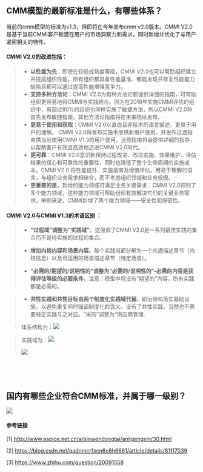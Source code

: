 ## CMM模型的最新标准是什么，有哪些体系？

当前的cmm模型的标准为v1.3，但即将在今年发布cmm v2.0版本。CMMI V2.0是基于当前CMMI客户和潜在用户的市场洞察力和需求，同时新增并优化了与用户紧密相关的特性。      

#### CMMI V2.0的改进包括：

> * **以性能为先**：即使在较低成熟度等级，CMMI V2.0也可以帮助组织建立并提高组织性能。所有组织都具备性能基准、都能发现并修复性能能力缺陷且都可以通过提高性能增强竞争力。 
> * **支持多种方法论**：CMMI V2.0为每种方法论都提供详细的指南，可帮助组织更容易地将CMMI与实践结合。因为在2016年实施CMMI评估的组织中，有超过80%的组织也同样实施了敏捷方法，所以CMMI V2.0将首先发布敏捷指南。其他方法论指南将在未来陆续发布。 · 
> * **更易于使用和获取**：CMMI V2.0以直白且非技术的语言描述，更易于用户的理解。 CMMI V2.0将发布实施手册供新用户使用，并发布过渡指南供当前使用CMMI V1.3的用户使用。这些指南将会提供详细的指导，以帮助客户有效且高效地迈进CMMI V2.0时代。 · 
> * **更可靠**：CMMI V2.0意识到保持过程改进、改进实施、效果维护、评估结果的信心和可靠性的重要性，同时也降低了整个生命周期的实施成本。CMMI V2.0 将性能提升、实施指南及增值评估，用易于理解的语言，与组织业务需求相结合，而不考虑组织领域和业务规模。 ·
> * **更重要的是**，新增的能力领域可满足业务关键需求：CMMI V2.0识别了多个能力领域，这些能力领域可帮助组织有效解决它们的关键业务需求。举例来说，CMMI新增了两个能力领域——安全性和保密性。 

#### CMMI V2.0与CMMI V1.3的术语区别 ： 

> * **“过程域”调整为“实践域”**。这强调了CMMI V2.0是一系列最佳实践的集合而不是待实施的过程的集合。

> * **增加内核内容和场景内容**。每个实践域都分解为一个共通描述章节（内核信息）以及可适用的场景描述章节（特定场景）。

> * **“必需的/期望的/说明性的”调整为“必需的/说明性的”-必需的内容是获得评估等级的必要条件**。注意：模型中将没有“期望的”内容，所有实践都是必需的。

> * **共性实践和共性目标由两个制度化实践域代替**。即治理和落实基础设施，以避免重复同时强调制度化的含义。没有了共性实践，当然也不需要特定实践与之对应。“采购”调整为“供应商管理.

 

> 体系结构为：![](http://www.aspice.net.cn/uploads/allimg/170825/1F54432M-4.jpg)

> 实践域为：![](http://www.aspice.net.cn/uploads/allimg/170825/1F54455W-5.jpg)
>
> ![](http://www.aspice.net.cn/uploads/allimg/170825/1F5444921-6.jpg)
>
>

​         

​      

## 国内有哪些企业符合CMM标准，并属于哪一级别？     



![](https://pic3.zhimg.com/141e9b406d4e2b0b26952fe4baee39a6_r.jpg)







#### 参考链接

[1]  http://www.aspice.net.cn/a/xinwendongtai/anligengxin/30.html

[2]  https://blog.csdn.net/qadnmcrfxcn6c6h6661/article/details/81117039

[3]  https://www.zhihu.com/question/20091558
